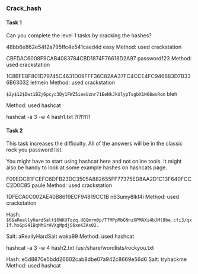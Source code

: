 ### Crack_hash

#### Task 1

Can you complete the level 1 tasks by cracking the hashes?

48bb6e862e54f2a795ffc4e541caed4d
easy
Method: used crackstation

CBFDAC6008F9CAB4083784CBD1874F76618D2A97 
password123
Method: used crackstation

1C8BFE8F801D79745C4631D09FFF36C82AA37FC4CCE4FC946683D7B336B63032
letmein
Method: used crackstation

`$2y$12$Dwt1BZj6pcyc3Dy1FWZ5ieeUznr71EeNkJkUlypTsgbX1H68wsRom`
bleh

Method: used hashcat

hashcat -a 3 -w 4 hash1.txt ?l?l?l?l


#### Task 2

This task increases the difficulty. All of the answers will be in the classic rock you password list.

You might have to start using hashcat here and not online tools. It might also be handy to look at some example hashes on hashcats page.


F09EDCB1FCEFC6DFB23DC3505A882655FF77375ED8AA2D1C13F640FCCC2D0C85
paule
Method: used crackstation

1DFECA0C002AE40B8619ECF94819CC1B
n63umy8lkf4i
Method: used crackstation


Hash: `$6$aReallyHardSalt$6WKUTqzq.UQQmrm0p/T7MPpMbGNnzXPMAXi4bJMl9be.cfi3/qxIf.hsGpS41BqMhSrHVXgMpdjS6xeKZAs02.`

Salt: aReallyHardSalt
waka99
Method: used hashcat

hashcat -a 3 -w 4 hash2.txt /usr/share/wordlists/rockyou.txt


Hash: e5d8870e5bdd26602cab8dbe07a942c8669e56d6
Salt: tryhackme
Method: used hashcat






